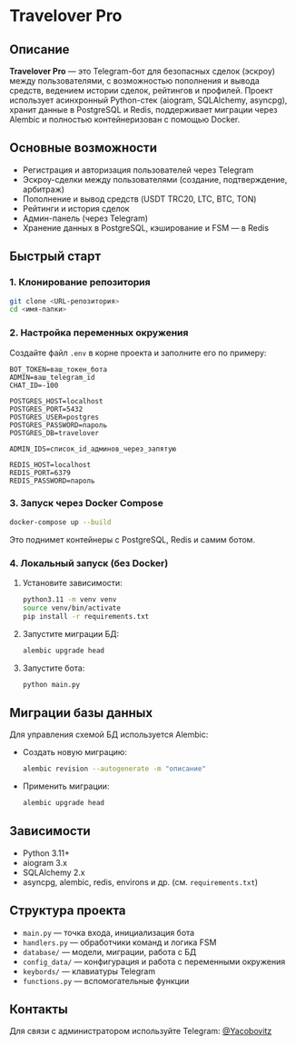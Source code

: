 # Travelover Pro

## Описание

**Travelover Pro** — это Telegram-бот для безопасных сделок (эскроу) между пользователями, с возможностью пополнения и вывода средств, ведением истории сделок, рейтингов и профилей. Проект использует асинхронный Python-стек (aiogram, SQLAlchemy, asyncpg), хранит данные в PostgreSQL и Redis, поддерживает миграции через Alembic и полностью контейнеризован с помощью Docker.

## Основные возможности

- Регистрация и авторизация пользователей через Telegram
- Эскроу-сделки между пользователями (создание, подтверждение, арбитраж)
- Пополнение и вывод средств (USDT TRC20, LTC, BTC, TON)
- Рейтинги и история сделок
- Админ-панель (через Telegram)
- Хранение данных в PostgreSQL, кэширование и FSM — в Redis

## Быстрый старт

### 1. Клонирование репозитория

```bash
git clone <URL-репозитория>
cd <имя-папки>
```

### 2. Настройка переменных окружения

Создайте файл `.env` в корне проекта и заполните его по примеру:

```
BOT_TOKEN=ваш_токен_бота
ADMIN=ваш_telegram_id
CHAT_ID=-100

POSTGRES_HOST=localhost
POSTGRES_PORT=5432
POSTGRES_USER=postgres
POSTGRES_PASSWORD=пароль
POSTGRES_DB=travelover

ADMIN_IDS=список_id_админов_через_запятую

REDIS_HOST=localhost
REDIS_PORT=6379
REDIS_PASSWORD=пароль
```

### 3. Запуск через Docker Compose

```bash
docker-compose up --build
```

Это поднимет контейнеры с PostgreSQL, Redis и самим ботом.

### 4. Локальный запуск (без Docker)

1. Установите зависимости:
    ```bash
    python3.11 -m venv venv
    source venv/bin/activate
    pip install -r requirements.txt
    ```
2. Запустите миграции БД:
    ```bash
    alembic upgrade head
    ```
3. Запустите бота:
    ```bash
    python main.py
    ```

## Миграции базы данных

Для управления схемой БД используется Alembic:

- Создать новую миграцию:
    ```bash
    alembic revision --autogenerate -m "описание"
    ```
- Применить миграции:
    ```bash
    alembic upgrade head
    ```

## Зависимости

- Python 3.11+
- aiogram 3.x
- SQLAlchemy 2.x
- asyncpg, alembic, redis, environs и др. (см. `requirements.txt`)

## Структура проекта

- `main.py` — точка входа, инициализация бота
- `handlers.py` — обработчики команд и логика FSM
- `database/` — модели, миграции, работа с БД
- `config_data/` — конфигурация и работа с переменными окружения
- `keybords/` — клавиатуры Telegram
- `functions.py` — вспомогательные функции

## Контакты

Для связи с администратором используйте Telegram: [@Yacobovitz](https://t.me/Skydive_m) 